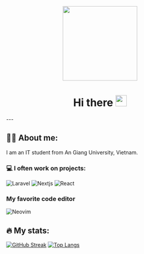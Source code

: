 
<div align="center" >
<img src="https://media.giphy.com/media/UcK7JalnjCz0k/giphy.gif" width="200" height="200" />
<h1>
  Hi there
  <img src="https://media.giphy.com/media/hvRJCLFzcasrR4ia7z/giphy.gif" width="30px"/>
</h1>
</div>
---

## 👨‍💻 About me:

I am an IT student from An Giang University, Vietnam.

### 💻 I often work on projects:

![Laravel](https://img.shields.io/badge/Laravel-FF2D20?style=for-the-badge&logo=laravel&logoColor=white) ![Nextjs](https://img.shields.io/badge/next%20js-000000?style=for-the-badge&logo=nextdotjs&logoColor=white) ![React](https://img.shields.io/badge/React-20232A?style=for-the-badge&logo=react&logoColor=61DAFB) 

### My favorite code editor

![Neovim](https://img.shields.io/badge/NeoVim-%2357A143.svg?&style=for-the-badge&logo=neovim&logoColor=white)

## 🔥 My stats:

[![GitHub Streak](http://github-readme-streak-stats.herokuapp.com?user=nhat-tien&theme=light&background=ffffff)](https://git.io/streak-stats)
[![Top Langs](https://github-readme-stats.vercel.app/api/top-langs/?username=nhat-tien&layout=compact&theme=vision-friendly-light)](https://github.com/anuraghazra/github-readme-stats)
